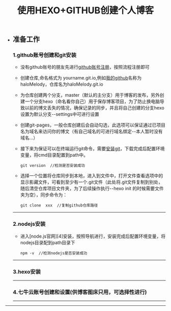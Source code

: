 ﻿---
title: 使用HEXO+GITHUB创建个人博客
reward: true
toc: true
tags: 
    - hexo
    - github
    - yilia
---

-  ## **准备工作**

    ### 1.github账号创建和git安装

	- 没有github账号的朋友先进行[github账号注册][1]，按照流程注册即可

	- 创建仓库,命名格式为 yourname.git.io,例如[我的github][2]名称为haloMelody，仓库名为haloMelody.git.io

	- 为仓库创建两个分支，master（默认的主分支）用于博客的发布，另外创建一个分支hexo（命名看你自己）用于保存博客项目，为了防止换电脑导致以前的博文丢失的情况，确保记录的同步，并且将自己创建的分支hexo设置为默认分支--settings中可进行设置
	 
	- 创建git-pages，一般仓库创建后会自动勾选，此选项可以保证通过已项目名为域名来访问你的博文（有自己域名的可进行域名绑定--本人暂时没有域名...）
	 
	- 接下来为保证可以在终端运行git命令，需要[安装git][3]，下载完成后配置环境变量，将cmd目录配置到path中。
		```
		git version  //检测是否安装成功
		```

	- 选择一个位置将仓库同步到本地，进入到文件中，打开文件查看选项中的显示影藏文件，可看到至少有一个.git文件（此处将.git文件复制到别处，随后清空仓库项目文件夹，为了后续操作执行--hexo init 的时候需要文件夹为空），同步命令为：
		```
		git clone  xxx  //复制github仓库路径
		```
    ---

    ### 2.nodejs安装
	
	- 进入[node.js官网][4]安装，按照导航进行，安装完成后配置环境变量，将nodejs目录配到path目录下
		```
		npm -v  //检测nodejs是否安装成功
		```

    ---

    ### 3.hexo安装
    
    ---
    ### 4.七牛云账号创建和设置(供博客图床只用，可选择性进行)

    ---




------
  
  [1]: https://github.com/
  [2]: https://github.com/haloMelody
  [3]: https://git-scm.com/downloads